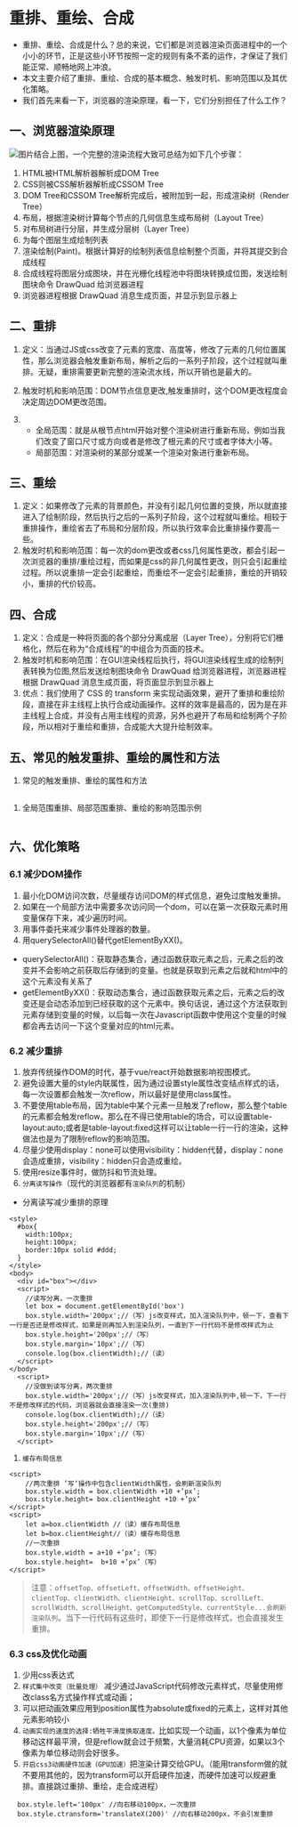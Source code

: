 # 重排、重绘、合成

- 重排、重绘、合成是什么？总的来说，它们都是浏览器渲染页面进程中的一个小小的环节，正是这些小环节按照一定的规则有条不紊的运作，才保证了我们能正常、顺畅地网上冲浪。
- 本文主要介绍了重排、重绘、合成的基本概念、触发时机、影响范围以及其优化策略。
- 我们首先来看一下，浏览器的渲染原理，看一下，它们分别担任了什么工作？

## 一、浏览器渲染原理

![图片](https://mmbiz.qpic.cn/mmbiz_png/T81bAV0NNNicacPoJInlU9wibWiccx54xStdibWMSdwXhyeXibmvnopIzRqe8l653sjVyp2I5b08TINJYBrWYianxsnA/640?wx_fmt=png&tp=webp&wxfrom=5&wx_lazy=1&wx_co=1)结合上图，一个完整的渲染流程大致可总结为如下几个步骤：

1. HTML被HTML解析器解析成DOM Tree
2. CSS则被CSS解析器解析成CSSOM Tree
3. DOM Tree和CSSOM Tree解析完成后，被附加到一起，形成渲染树（Render Tree）
4. 布局，根据渲染树计算每个节点的几何信息生成布局树（Layout Tree）
5. 对布局树进行分层，并生成分层树（Layer Tree）
6. 为每个图层生成绘制列表
7. 渲染绘制(Paint)。根据计算好的绘制列表信息绘制整个页面，并将其提交到合成线程
8. 合成线程将图层分成图块，并在光栅化线程池中将图块转换成位图，发送绘制图块命令 DrawQuad 给浏览器进程
9. 浏览器进程根据 DrawQuad 消息生成页面，并显示到显示器上

## 二、重排

1. 定义：当通过JS或css改变了元素的宽度、高度等，修改了元素的几何位置属性，那么浏览器会触发重新布局，解析之后的一系列子阶段，这个过程就叫重排。无疑，重排需要更新完整的渲染流水线，所以开销也是最大的。

2. 触发时机和影响范围：DOM节点信息更改,触发重排时，这个DOM更改程度会决定周边DOM更改范围。

3. - 全局范围：就是从根节点html开始对整个渲染树进行重新布局，例如当我们改变了窗口尺寸或方向或者是修改了根元素的尺寸或者字体大小等。
   - 局部范围：对渲染树的某部分或某一个渲染对象进行重新布局。

## 三、重绘

1. 定义：如果修改了元素的背景颜色，并没有引起几何位置的变换，所以就直接进入了绘制阶段，然后执行之后的一系列子阶段，这个过程就叫重绘。相较于重排操作，重绘省去了布局和分层阶段，所以执行效率会比重排操作要高一些。
2. 触发时机和影响范围：每一次的dom更改或者css几何属性更改，都会引起一次浏览器的重排/重绘过程，而如果是css的非几何属性更改，则只会引起重绘过程。所以说重排一定会引起重绘，而重绘不一定会引起重排，重绘的开销较小，重排的代价较高。

## 四、合成

1. 定义：合成是一种将页面的各个部分分离成层（Layer Tree），分别将它们栅格化，然后在称为“合成线程”的中组合为页面的技术。
2. 触发时机和影响范围：在GUI渲染线程后执行，将GUI渲染线程生成的绘制列表转换为位图,然后发送绘制图块命令 DrawQuad 给浏览器进程，浏览器进程根据 DrawQuad 消息生成页面，将页面显示到显示器上
3. 优点：我们使用了 CSS 的 transform 来实现动画效果，避开了重排和重绘阶段，直接在非主线程上执行合成动画操作。这样的效率是最高的，因为是在非主线程上合成，并没有占用主线程的资源，另外也避开了布局和绘制两个子阶段，所以相对于重绘和重排，合成能大大提升绘制效率。

## 五、常见的触发重排、重绘的属性和方法

1. 常见的触发重排、重绘的属性和方法

![图片](data:image/gif;base64,iVBORw0KGgoAAAANSUhEUgAAAAEAAAABCAYAAAAfFcSJAAAADUlEQVQImWNgYGBgAAAABQABh6FO1AAAAABJRU5ErkJggg==)

1. 全局范围重排、局部范围重排、重绘的影响范围示例

![图片](data:image/gif;base64,iVBORw0KGgoAAAANSUhEUgAAAAEAAAABCAYAAAAfFcSJAAAADUlEQVQImWNgYGBgAAAABQABh6FO1AAAAABJRU5ErkJggg==)

## 六、优化策略

### 6.1 减少DOM操作

1. 最小化DOM访问次数，尽量缓存访问DOM的样式信息，避免过度触发重排。
2. 如果在一个局部方法中需要多次访问同一个dom，可以在第一次获取元素时用变量保存下来，减少遍历时间。
3. 用事件委托来减少事件处理器的数量。
4. 用querySelectorAll()替代getElementByXX()。

- querySelectorAll()：获取静态集合，通过函数获取元素之后，元素之后的改变并不会影响之前获取后存储到的变量。也就是获取到元素之后就和html中的这个元素没有关系了
- getElementByXX()：获取动态集合，通过函数获取元素之后，元素之后的改变还是会动态添加到已经获取的这个元素中。换句话说，通过这个方法获取到元素存储到变量的时候，以后每一次在Javascript函数中使用这个变量的时候都会再去访问一下这个变量对应的html元素。

### 6.2 减少重排

1. 放弃传统操作DOM的时代，基于vue/react开始数据影响视图模式。
2. 避免设置大量的style内联属性，因为通过设置style属性改变结点样式的话，每一次设置都会触发一次reflow，所以最好是使用class属性。
3. 不要使用table布局，因为table中某个元素一旦触发了reflow，那么整个table的元素都会触发reflow。那么在不得已使用table的场合，可以设置table-layout:auto;或者是table-layout:fixed这样可以让table一行一行的渲染，这种做法也是为了限制reflow的影响范围。
4. 尽量少使用display：none可以使用visibility：hidden代替，display：none会造成重排，visibility：hidden只会造成重绘。
5. 使用resize事件时，做防抖和节流处理。
6. `分离读写操作`（现代的浏览器都有`渲染队列`的机制）

- 分离读写减少重排的原理

```
<style>
  #box{
    width:100px;
    height:100px;
    border:10px solid #ddd;
  }
</style>
<body>
  <div id="box"></div>
  <script>
    //读写分离，一次重排
    let box = document.getElementById('box')
    box.style.width='200px';//（写）js改变样式，加入渲染队列中，顿一下，查看下一行是否还是修改样式，如果是则再加入到渲染队列，一直到下一行代码不是修改样式为止
    box.style.height='200px';//（写）
    box.style.margin='10px';//（写）
    console.log(box.clientWidth);//（读）
  </script>
</body>
  <script>
    //没做到读写分离，两次重排
    box.style.width='200px';//（写）js改变样式，加入渲染队列中,顿一下，下一行不是修改样式的代码，浏览器就会直接渲染一次(重排)
    console.log(box.clientWidth);//（读）
    box.style.height='200px';//（写）
    box.style.margin='10px';//（写）
  </script>
```

1. `缓存布局信息`

```
<script>
    //两次重排 ’写‘操作中包含clientWidth属性，会刷新渲染队列
    box.style.width = box.clientWidth +10 +’px’;
    box.style.height= box.clientHeight +10 +’px’
</script>
<script>
    let a=box.clientWidth //（读）缓存布局信息
    let b=box.clientHeight//（读）缓存布局信息
    //一次重排 
    box.style.width = a+10 +’px’;（写）
    box.style.height=  b+10 +’px’（写）
</script>
```

> 注意：`offsetTop、offsetLeft、offsetWidth、offsetHeight、clientTop、clientWidth、clientHeight、scrollTop、scrollLeft、scrollWidth、scrollHeight、getComputedStyle、currentStyle...会刷新渲染队列`。当下一行代码有这些时，即使下一行是修改样式，也会直接发生重排。

### 6.3 css及优化动画

1. 少用css表达式
2. `样式集中改变（批量处理）` 减少通过JavaScript代码修改元素样式，尽量使用修改class名方式操作样式或动画；
3. 可以把动画效果应用到position属性为absolute或fixed的元素上，这样对其他元素影响较小
4. `动画实现的速度的选择:牺牲平滑度换取速度。`比如实现一个动画，以1个像素为单位移动这样最平滑，但是reflow就会过于频繁，大量消耗CPU资源，如果以3个像素为单位移动则会好很多。
5. `开启css3动画硬件加速（GPU加速）`把渲染计算交给GPU。（能用transform做的就不要用其他的，因为transform可以开启硬件加速，而硬件加速可以规避重排。直接跳过重排、重绘，走合成进程）

```
  box.style.left='100px' //向右移动100px，一次重排
  box.style.ctransform='translateX(200)' //向右移动200px，不会引发重排
```